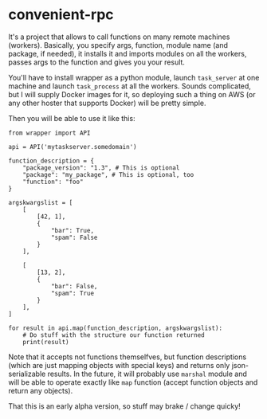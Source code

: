 # convenient-rpc

It's a project that allows to call functions on many remote machines (workers). Basically, you specify args, function, module name (and package, if needed), it installs it and imports modules on all the workers, passes args to the function and gives you your result.

You'll have to install wrapper as a python module, launch `task_server` at one machine and launch `task_process` at all the workers. Sounds complicated, but I will supply Docker images for it, so deploying such a thing on AWS (or any other hoster that supports Docker) will be pretty simple.

Then you will be able to use it like this:

    from wrapper import API

    api = API('mytaskserver.somedomain')
    
    function_description = {
        "package_version": "1.3", # This is optional
        "package": "my_package", # This is optional, too
        "function": "foo"
    }
    
    argskwargslist = [
        [
            [42, 1], 
            {
                "bar": True,
                "spam": False
            }
        ],
    
        [
            [13, 2], 
            {
                "bar": False,
                "spam": True
            }
        ],
    ]

    for result in api.map(function_description, argskwargslist):
        # Do stuff with the structure our function returned
        print(result)

Note that it accepts not functions themselfves, but function descriptions (which are just mapping objects with special keys) and returns only json-serializable results. In the future, it will probably use `marshal` module and will be able to operate exactly like `map` function (accept function objects and return any objects).

That this is an early alpha version, so stuff may brake / change quicky!
